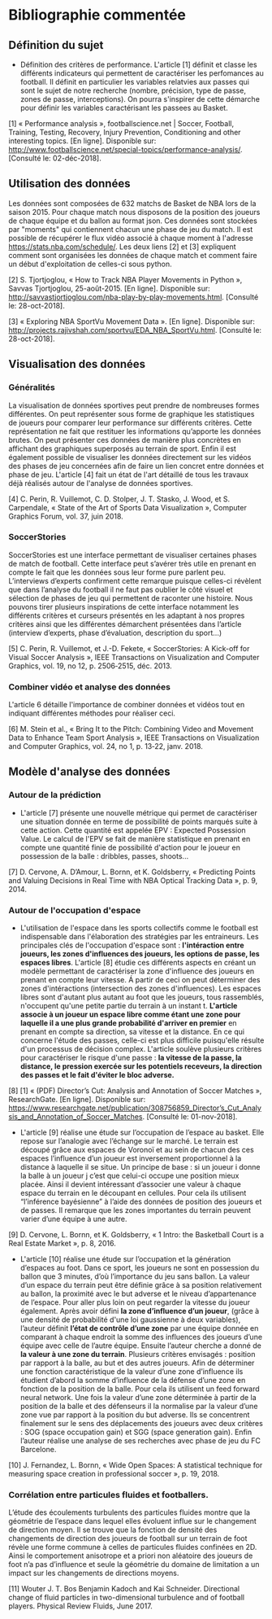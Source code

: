# Bibliographie commentée

## Définition du sujet 

- Définition des critères de performance. L'article [1] définit et classe les différents indicateurs qui permettent de caractériser les perfomances au football. Il définit en particulier les variables relatvies aux passes qui sont le sujet de notre recherche (nombre, précision, type de passe, zones de passe, interceptions). On pourra s'inspirer de cette démarche pour définir les variables caractérisant les passees au Basket. 

[1] « Performance analysis », footballscience.net | Soccer, Football, Training, Testing, Recovery, Injury Prevention, Conditioning and other interesting topics. [En ligne]. Disponible sur: http://www.footballscience.net/special-topics/performance-analysis/. [Consulté le: 02-déc-2018].

## Utilisation des données

Les données sont composées de 632 matchs de Basket de NBA lors de la saison 2015. Pour chaque match nous disposons de la position des joueurs de chaque équipe et du ballon au format json. Ces données sont stockées par "moments" qui contiennent chacun une phase de jeu du match. Il est possible de récupérer le flux vidéo associé à chaque moment à l'adresse https://stats.nba.com/schedule/.
Les deux liens [2] et [3] expliquent comment sont organisées les données de chaque match et comment faire un début d'exploitation de celles-ci sous python.

[2]	S. Tjortjoglou, « How to Track NBA Player Movements in Python », Savvas Tjortjoglou, 25-août-2015. [En ligne]. Disponible sur: http://savvastjortjoglou.com/nba-play-by-play-movements.html. [Consulté le: 28-oct-2018].

[3]	« Exploring NBA SportVu Movement Data ». [En ligne]. Disponible sur: http://projects.rajivshah.com/sportvu/EDA_NBA_SportVu.html. [Consulté le: 28-oct-2018].

## Visualisation des données

### Généralités

La visualisation de données sportives peut prendre de nombreuses formes différentes. On peut représenter sous forme de graphique les statistiques de joueurs pour comparer leur performance sur différents critères. Cette représentation ne fait que restituer les informations qu’apporte les données brutes. On peut présenter ces données de manière plus concrètes en affichant des graphiques superposés au terrain de sport. Enfin il est également possible de visualiser les données directement sur les vidéos des phases de jeu concernées afin de faire un lien concret entre données et phase de jeu. L'article [4] fait un état de l'art détaillé de tous les travaux déjà réalisés autour de l'analyse de données sportives. 

[4] C. Perin, R. Vuillemot, C. D. Stolper, J. T. Stasko, J. Wood, et S. Carpendale, « State of the Art of Sports Data Visualization », Computer Graphics Forum, vol. 37, juin 2018.

### SoccerStories

SoccerStories est une interface permettant de visualiser certaines phases de match de football. Cette interface peut s’avérer très utile en prenant en compte le fait que les données sous leur forme pure parlent peu. L’interviews d’experts confirment cette remarque puisque celles-ci révèlent que dans l’analyse du football il ne faut pas oublier le côté visuel et sélection de phases de jeu qui permettent de raconter une histoire. Nous pouvons tirer plusieurs inspirations de cette interface notamment les différents critères et curseurs présentés en les adaptant à nos propres critères ainsi que les différentes démarchent présentées dans l’article (interview d’experts, phase d’évaluation, description du sport…)

[5] C. Perin, R. Vuillemot, et J.-D. Fekete, « SoccerStories: A Kick-off for Visual Soccer Analysis », IEEE Transactions on Visualization and Computer Graphics, vol. 19, no 12, p. 2506‑2515, déc. 2013.

### Combiner vidéo et analyse des données 

L'article 6 détaille l'importance de combiner données et vidéos tout en indiquant différentes méthodes pour réaliser ceci. 

[6] M. Stein et al., « Bring It to the Pitch: Combining Video and Movement Data to Enhance Team Sport Analysis », IEEE Transactions on Visualization and Computer Graphics, vol. 24, no 1, p. 13‑22, janv. 2018.

## Modèle d'analyse des données

### Autour de la prédiction 

- L'article [7] présente une nouvelle métrique qui permet de caractériser une situation donnée en terme de possibilité de points marqués suite à cette action. Cette quantité est appelée EPV : Expected Possession Value. Le calcul de l'EPV se fait de manière statistique en prenant en compte une quantité finie de possibilité d'action pour le joueur en possession de la balle : dribbles, passes, shoots... 

[7] D. Cervone, A. D’Amour, L. Bornn, et K. Goldsberry, « Predicting Points and Valuing Decisions in Real Time with NBA Optical Tracking Data », p. 9, 2014.

### Autour de l'occupation d'espace

- L'utilisation de l'espace dans les sports collectifs comme le football est indispensable dans l'élaboration des stratégies par les entraineurs. Les principales clés de l'occupation d'espace sont : **l'intéraction entre joueurs, les zones d'influences des joueurs, les options de passe, les espaces libres**. L'article [8] étudie ces différents aspects en créant un modèle permettant de caractériser la zone d'influence des joueurs en prenant en compte leur vitesse. Á partir de ceci on peut déterminer des zones d'intéractions (intersection des zones d'influences). Les espaces libres sont d'autant plus autant au foot que les joueurs, tous rassemblés, n'occupent qu'une petite partie du terrain à un instant t. **L'article associe à un joueur un espace libre comme étant une zone pour laquelle il a une plus grande probabilité d'arriver en premier** en prenant en compte sa direction, sa vitesse et la distance. En ce qui concerne l'étude des passes, celle-ci est plus difficile puisqu'elle résulte d'un processus de décision complex. L'article soulève plusieurs critères pour caractériser le risque d'une passe : **la vitesse de la passe, la distance, le pression exercée sur les potentiels receveurs, la direction des passes et le fait d'éviter le bloc adverse.**

[8] [1]	« (PDF) Director’s Cut: Analysis and Annotation of Soccer Matches », ResearchGate. [En ligne]. Disponible sur: https://www.researchgate.net/publication/308756859_Director’s_Cut_Analysis_and_Annotation_of_Soccer_Matches. [Consulté le: 01-nov-2018].


- L'article [9] réalise une étude sur l’occupation de l’espace au basket. Elle repose sur l’analogie avec l’échange sur le marché. Le terrain est découpé grâce aux espaces de Voronoï et au sein de chacun des ces espaces l’influence d’un joueur est inversement proportionnel à la distance à laquelle il se situe. Un principe de base : si un joueur i donne la balle à un joueur j c’est que celui-ci occupe une position mieux placée. Ainsi il devient intéressant d’associer une valeur à chaque espace du terrain en le découpant en cellules. Pour cela ils utilisent “l’inférence bayésienne” à l’aide des données de position des joueurs et de passes. Il remarque que les zones importantes du terrain peuvent varier d’une équipe à une autre. 

[9] D. Cervone, L. Bornn, et K. Goldsberry, « 1 Intro: the Basketball Court is a Real Estate Market », p. 8, 2016.

- L'article [10] réalise une étude sur l’occupation et la génération d’espaces au foot. Dans ce sport, les joueurs ne sont en possession du ballon que 3 minutes, d’où  l’importance du jeu sans ballon. La valeur d’un espace du terrain peut être définie grâce à sa position relativement au ballon, la proximité avec le but adverse et le niveau d’appartenance de l’espace. Pour aller plus loin on peut regarder la vitesse du joueur également. Après avoir défini **la zone d’influence d’un joueur**, (grâce à une densité de probabilité d'une loi gaussienne à deux variables), l’auteur définit **l’état de contrôle d’une zone** par une équipe donnée en comparant à chaque endroit la somme des influences des joueurs d’une équipe avec celle de l’autre équipe. Ensuite l’auteur cherche a donné de **la valeur à une zone du terrain**. Plusieurs critères envisagés : position par rapport à la balle, au but et des autres joueurs. Afin de déterminer une fonction caractéristique de la valeur d’une zone d’influence ils étudient d’abord la somme d’influence de la défense d’une zone en fonction de la position de la balle. Pour cela ils utilisent un feed forward neural network. Une fois la valeur d’une zone déterminée à partir de la position de la balle et des défenseurs il la normalise par la valeur d’une zone vue par rapport à la position du but adverse. Ils se concentrent finalement sur le sens des déplacements des joueurs avec deux critères : SOG (space occupation gain) et SGG (space generation gain). Enfin l’auteur réalise une analyse de ses recherches avec phase de jeu du FC Barcelone.

[10] J. Fernandez, L. Bornn, « Wide Open Spaces: A statistical technique for measuring space creation in professional soccer », p. 19, 2018.

###  Corrélation entre particules fluides et footballers. 

L’étude des écoulements turbulents des particules fluides montre que la géométrie de l’espace dans lequel elles évoluent influe sur le changement de direction moyen. Il se trouve que la fonction de densité des changements de direction des joueurs de football sur un terrain de foot révèle une forme commune à celles de particules fluides confinées en 2D. Ainsi le comportement anisotrope et a priori non aléatoire des joueurs de foot n’a pas d’influence et seule la géométrie du domaine de limitation a un impact sur les changements de directions moyens.

[11] Wouter J. T. Bos Benjamin Kadoch and Kai Schneider. Directional change of fluid particles in two-dimensional turbulence and of football players. Physical Review Fluids, June 2017.





